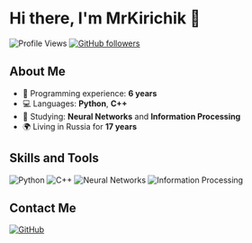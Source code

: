 # Hi there, I'm MrKirichik 👋

![Profile Views](https://komarev.com/ghpvc/?username=MrKirichik&color=blue)
[![GitHub followers](https://img.shields.io/github/followers/MrKirichik?label=Followers&style=social)](https://github.com/MrKirichik)

## About Me

- 🔭 Programming experience: **6 years**
- 💻 Languages: **Python**, **C++**
- 🌱 Studying: **Neural Networks** and **Information Processing**
- 🌍 Living in Russia for **17 years**

## Skills and Tools

![Python](https://img.shields.io/badge/Python-3776AB?style=for-the-badge&logo=python&logoColor=white)
![C++](https://img.shields.io/badge/C++-00599C?style=for-the-badge&logo=c%2B%2B&logoColor=white)
![Neural Networks](https://img.shields.io/badge/Neural%20Networks-FF6F00?style=for-the-badge&logo=apache-spark&logoColor=white)
![Information Processing](https://img.shields.io/badge/Information%20Processing-0081CB?style=for-the-badge&logo=databricks&logoColor=white)

## Contact Me

[![GitHub](https://img.shields.io/badge/GitHub-MrKirichik-181717?style=for-the-badge&logo=github)](https://github.com/MrKirichik)
